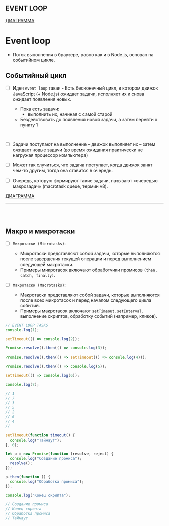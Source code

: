 <h2>EVENT LOOP</h2>

[ДИАГРАММА](https://app.diagrams.net/#G1875w0lyQMRABzLuQx39ppm7ouR_G_GxP)

# Event loop

- Поток выполнения в браузере, равно как и в Node.js, основан на событийном цикле.

<h2>Событийный цикл</h2>

- [ ] Идея `event loop` такая - Есть бесконечный цикл, в котором движок JavaScript (+ Node.js) ожидает задачи, исполняет их и снова ожидает появления новых.

  - Пока есть задачи:
    - выполнить их, начиная с самой старой
  - Бездействовать до появления новой задачи, а затем перейти к пункту 1

<br>

- [ ] Задачи поступают на выполнение – движок выполняет их – затем ожидает новые задачи (во время ожидания практически не нагружая процессор компьютера)

- [ ] Может так случиться, что задача поступает, когда движок занят чем-то другим, тогда она ставится в очередь.

- [ ] Очередь, которую формируют такие задачи, называют «очередью макрозадач» (macrotask queue, термин v8).

[ДИАГРАММА](https://app.diagrams.net/#G1875w0lyQMRABzLuQx39ppm7ouR_G_GxP)

<hr>
<br>
<br>

<h2>Макро и микротаски</h2>

- [ ] `Микротаски (Microtasks)`:

  - Микротаски представляют собой задачи, которые выполняются после завершения текущей операции и перед выполнением следующей макротаски.
  - Примеры микротасок включают обработчики промисов `(then, catch, finally)`.

- [ ] `Макротаски (Macrotasks)`:

  - Макротаски представляют собой задачи, которые выполняются после всех микротасок и перед началом следующего цикла событий.
  - Примеры макротасок включают `setTimeout`, `setInterval`, выполнение скриптов, обработку событий (например, кликов).

```javascript
// EVENT LOOP TASKS
console.log(1);

setTimeout(() => console.log(2));

Promise.resolve().then(() => console.log(3));

Promise.resolve().then(() => setTimeout(() => console.log(4)));

Promise.resolve().then(() => console.log(5));

setTimeout(() => console.log(6));

console.log(7);

// 1
// 7
// 3
// 5
// 2
// 6
// 4
//

setTimeout(function timeout() {
  console.log("Таймаут");
}, 0);

let p = new Promise(function (resolve, reject) {
  console.log("Создание промиса");
  resolve();
});

p.then(function () {
  console.log("Обработка промиса");
});

console.log("Конец скрипта");

// Создание промиса
// Конец скрипта
// Обработка промиса
// Таймаут
```
